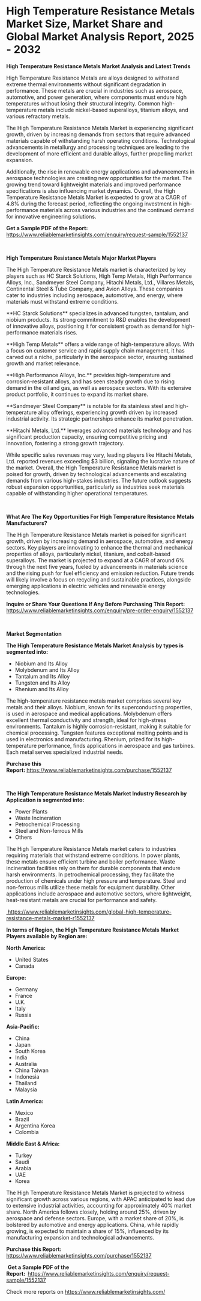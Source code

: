 <p><h1>High Temperature Resistance Metals Market Size, Market Share and Global Market Analysis Report, 2025 - 2032</h1></p><p><strong>High Temperature Resistance Metals Market Analysis and Latest Trends</strong></p>
<p><p>High Temperature Resistance Metals are alloys designed to withstand extreme thermal environments without significant degradation in performance. These metals are crucial in industries such as aerospace, automotive, and power generation, where components must endure high temperatures without losing their structural integrity. Common high-temperature metals include nickel-based superalloys, titanium alloys, and various refractory metals.</p><p>The High Temperature Resistance Metals Market is experiencing significant growth, driven by increasing demands from sectors that require advanced materials capable of withstanding harsh operating conditions. Technological advancements in metallurgy and processing techniques are leading to the development of more efficient and durable alloys, further propelling market expansion. </p><p>Additionally, the rise in renewable energy applications and advancements in aerospace technologies are creating new opportunities for the market. The growing trend toward lightweight materials and improved performance specifications is also influencing market dynamics. Overall, the High Temperature Resistance Metals Market is expected to grow at a CAGR of 4.8% during the forecast period, reflecting the ongoing investment in high-performance materials across various industries and the continued demand for innovative engineering solutions.</p></p>
<p><strong>Get a Sample PDF of the Report:&nbsp;</strong> <a href="https://www.reliablemarketinsights.com/enquiry/request-sample/1552137?utm_campaign=1166&utm_medium=2&utm_source=Github&utm_content=ia&utm_term=01022025&utm_id=high-temperature-resistance-metals">https://www.reliablemarketinsights.com/enquiry/request-sample/1552137</a></p>
<p>&nbsp;</p>
<p><strong>High Temperature Resistance Metals Major Market Players</strong></p>
<p><p>The High Temperature Resistance Metals market is characterized by key players such as HC Starck Solutions, High Temp Metals, High Performance Alloys, Inc., Sandmeyer Steel Company, Hitachi Metals, Ltd., Villares Metals, Continental Steel & Tube Company, and Avion Alloys. These companies cater to industries including aerospace, automotive, and energy, where materials must withstand extreme conditions.</p><p>**HC Starck Solutions** specializes in advanced tungsten, tantalum, and niobium products. Its strong commitment to R&D enables the development of innovative alloys, positioning it for consistent growth as demand for high-performance materials rises.</p><p>**High Temp Metals** offers a wide range of high-temperature alloys. With a focus on customer service and rapid supply chain management, it has carved out a niche, particularly in the aerospace sector, ensuring sustained growth and market relevance.</p><p>**High Performance Alloys, Inc.** provides high-temperature and corrosion-resistant alloys, and has seen steady growth due to rising demand in the oil and gas, as well as aerospace sectors. With its extensive product portfolio, it continues to expand its market share.</p><p>**Sandmeyer Steel Company** is notable for its stainless steel and high-temperature alloy offerings, experiencing growth driven by increased industrial activity. Its strategic partnerships enhance its market penetration.</p><p>**Hitachi Metals, Ltd.** leverages advanced materials technology and has significant production capacity, ensuring competitive pricing and innovation, fostering a strong growth trajectory.</p><p>While specific sales revenues may vary, leading players like Hitachi Metals, Ltd. reported revenues exceeding $3 billion, signaling the lucrative nature of the market. Overall, the High Temperature Resistance Metals market is poised for growth, driven by technological advancements and escalating demands from various high-stakes industries. The future outlook suggests robust expansion opportunities, particularly as industries seek materials capable of withstanding higher operational temperatures.</p></p>
<p>&nbsp;</p>
<p><strong>What Are The Key Opportunities For High Temperature Resistance Metals Manufacturers?</strong></p>
<p><p>The High Temperature Resistance Metals market is poised for significant growth, driven by increasing demand in aerospace, automotive, and energy sectors. Key players are innovating to enhance the thermal and mechanical properties of alloys, particularly nickel, titanium, and cobalt-based superalloys. The market is projected to expand at a CAGR of around 6% through the next five years, fueled by advancements in materials science and the rising push for fuel efficiency and emission reduction. Future trends will likely involve a focus on recycling and sustainable practices, alongside emerging applications in electric vehicles and renewable energy technologies.</p></p>
<p><strong>Inquire or Share Your Questions If Any Before Purchasing This Report:</strong> <a href="https://www.reliablemarketinsights.com/enquiry/pre-order-enquiry/1552137?utm_campaign=1166&utm_medium=2&utm_source=Github&utm_content=ia&utm_term=01022025&utm_id=high-temperature-resistance-metals">https://www.reliablemarketinsights.com/enquiry/pre-order-enquiry/1552137</a></p>
<p>&nbsp;</p>
<p><strong>Market Segmentation</strong></p>
<p><strong>The High Temperature Resistance Metals Market Analysis by types is segmented into:</strong></p>
<p><ul><li>Niobium and Its Alloy</li><li>Molybdenum and Its Alloy</li><li>Tantalum and Its Alloy</li><li>Tungsten and Its Alloy</li><li>Rhenium and Its Alloy</li></ul></p>
<p><p>The high-temperature resistance metals market comprises several key metals and their alloys. Niobium, known for its superconducting properties, is used in aerospace and medical applications. Molybdenum offers excellent thermal conductivity and strength, ideal for high-stress environments. Tantalum is highly corrosion-resistant, making it suitable for chemical processing. Tungsten features exceptional melting points and is used in electronics and manufacturing. Rhenium, prized for its high-temperature performance, finds applications in aerospace and gas turbines. Each metal serves specialized industrial needs.</p></p>
<p><strong>Purchase this Report:&nbsp;</strong><a href="https://www.reliablemarketinsights.com/purchase/1552137?utm_campaign=1166&utm_medium=2&utm_source=Github&utm_content=ia&utm_term=01022025&utm_id=high-temperature-resistance-metals">https://www.reliablemarketinsights.com/purchase/1552137</a></p>
<p>&nbsp;</p>
<p><strong>The High Temperature Resistance Metals Market Industry Research by Application is segmented into:</strong></p>
<p><ul><li>Power Plants</li><li>Waste Incineration</li><li>Petrochemical Processing</li><li>Steel and Non-ferrous Mills</li><li>Others</li></ul></p>
<p><p>The High Temperature Resistance Metals market caters to industries requiring materials that withstand extreme conditions. In power plants, these metals ensure efficient turbine and boiler performance. Waste incineration facilities rely on them for durable components that endure harsh environments. In petrochemical processing, they facilitate the production of chemicals under high pressure and temperature. Steel and non-ferrous mills utilize these metals for equipment durability. Other applications include aerospace and automotive sectors, where lightweight, heat-resistant metals are crucial for performance and safety.</p></p>
<p><a href="https://www.reliablemarketinsights.com/global-high-temperature-resistance-metals-market-r1552137?utm_campaign=1166&utm_medium=2&utm_source=Github&utm_content=ia&utm_term=01022025&utm_id=high-temperature-resistance-metals">&nbsp;https://www.reliablemarketinsights.com/global-high-temperature-resistance-metals-market-r1552137</a></p>
<p><strong>In terms of Region, the High Temperature Resistance Metals Market Players available by Region are:</strong></p>
<p>
    <p> <strong> North America: </strong>
        <ul>
            <li>United States</li>
            <li>Canada</li>
        </ul>
        </p> 
    <p> <strong> Europe: </strong>
        <ul>
            <li>Germany</li>
            <li>France</li>
            <li>U.K.</li>
            <li>Italy</li>
            <li>Russia</li>
        </ul>
        </p> 
    <p> <strong> Asia-Pacific: </strong>
        <ul>
            <li>China</li>
            <li>Japan</li>
            <li>South Korea</li>
            <li>India</li>
            <li>Australia</li>
            <li>China Taiwan</li>
            <li>Indonesia</li>
            <li>Thailand</li>
            <li>Malaysia</li>
        </ul>
        </p> 
    <p> <strong> Latin America: </strong>
        <ul>
            <li>Mexico</li>
            <li>Brazil</li>
            <li>Argentina Korea</li>
            <li>Colombia</li>
        </ul>
        </p> 
    <p> <strong> Middle East & Africa: </strong>
        <ul>
            <li>Turkey</li>
            <li>Saudi</li>
            <li>Arabia</li>
            <li>UAE</li>
            <li>Korea</li>
        </ul>
    </p>
    </p>
<p><p>The High Temperature Resistance Metals Market is projected to witness significant growth across various regions, with APAC anticipated to lead due to extensive industrial activities, accounting for approximately 40% market share. North America follows closely, holding around 25%, driven by aerospace and defense sectors. Europe, with a market share of 20%, is bolstered by automotive and energy applications. China, while rapidly growing, is expected to maintain a share of 15%, influenced by its manufacturing expansion and technological advancements.</p></p>
<p><strong>Purchase this Report: </strong><a href="https://www.reliablemarketinsights.com/purchase/1552137?utm_campaign=1166&utm_medium=2&utm_source=Github&utm_content=ia&utm_term=01022025&utm_id=high-temperature-resistance-metals">https://www.reliablemarketinsights.com/purchase/1552137</a></p>
<p>&nbsp;<strong>Get a Sample PDF of the Report:&nbsp;&nbsp;</strong><a href="https://www.reliablemarketinsights.com/enquiry/request-sample/1552137?utm_campaign=1166&utm_medium=2&utm_source=Github&utm_content=ia&utm_term=01022025&utm_id=high-temperature-resistance-metals">https://www.reliablemarketinsights.com/enquiry/request-sample/1552137</a></p>
<p><strong></strong></p>
<p>Check more reports on <a href="https://www.reliablemarketinsights.com/?utm_campaign=1166&utm_medium=2&utm_source=Github&utm_content=ia&utm_term=01022025&utm_id=high-temperature-resistance-metals">https://www.reliablemarketinsights.com/</a></p>
